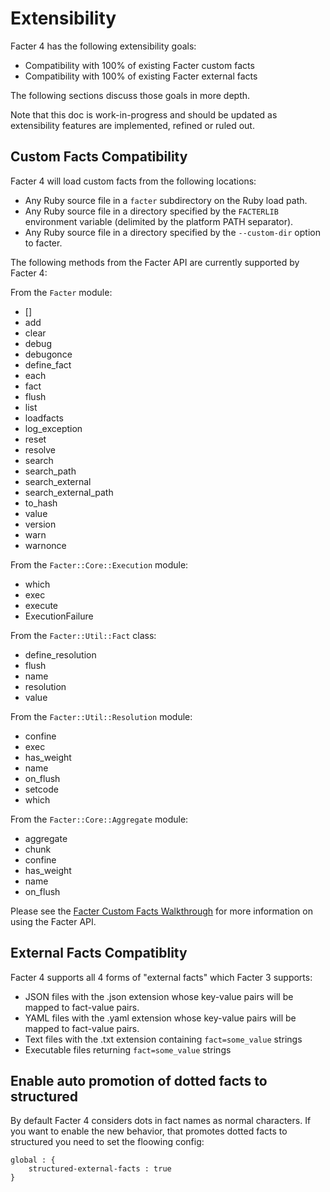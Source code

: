 Extensibility
=============

Facter 4 has the following extensibility goals:

* Compatibility with 100% of existing Facter custom facts
* Compatibility with 100% of existing Facter external facts

The following sections discuss those goals in more depth.

Note that this doc is work-in-progress and should be updated as extensibility features are implemented, refined or ruled out.

Custom Facts Compatibility
--------------------------

Facter 4 will load custom facts from the following locations:

* Any Ruby source file in a `facter` subdirectory on the Ruby load path.
* Any Ruby source file in a directory specified by the `FACTERLIB` environment variable (delimited by the platform PATH separator).
* Any Ruby source file in a directory specified by the `--custom-dir` option to facter.

The following methods from the Facter API are currently supported by Facter 4:

From the `Facter` module:

* []
* add
* clear
* debug
* debugonce
* define_fact
* each
* fact
* flush
* list
* loadfacts
* log_exception
* reset
* resolve
* search
* search_path
* search_external
* search_external_path
* to_hash
* value
* version
* warn
* warnonce

From the `Facter::Core::Execution` module:

* which
* exec
* execute
* ExecutionFailure

From the `Facter::Util::Fact` class:

* define_resolution
* flush
* name
* resolution
* value

From the `Facter::Util::Resolution` module:

* confine
* exec
* has_weight
* name
* on_flush
* setcode
* which

From the `Facter::Core::Aggregate` module:

* aggregate
* chunk
* confine
* has_weight
* name
* on_flush

Please see the [Facter Custom Facts Walkthrough](https://puppet.com/docs/puppet/latest/custom_facts.html) for more information on using the Facter API.

External Facts Compatiblity
---------------------------

Facter 4 supports all 4 forms of "external facts" which Facter 3 supports:
* JSON files with the .json extension whose key-value pairs will be mapped to fact-value pairs.
* YAML files with the .yaml extension whose key-value pairs will be mapped to fact-value pairs.
* Text files with the .txt extension containing `fact=some_value` strings
* Executable files returning `fact=some_value` strings

Enable auto promotion of dotted facts to structured
---------------------------

By default Facter 4 considers dots in fact names as normal characters.
If you want to enable the new behavior, that promotes dotted facts to structured you need to set the floowing config:

```
global : {
    structured-external-facts : true
}
```
